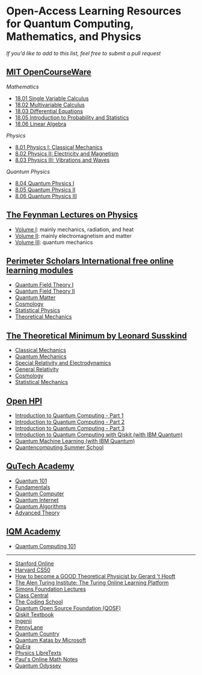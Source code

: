 # Open-Access Learning Resources for Quantum Computing, Mathematics, and Physics

*If you’d like to add to this list, feel free to submit a pull request*

## [MIT OpenCourseWare](https://www.ocw.somaliren.org.so/courses/find-by-topic/#cat=science&subcat=physics&spec=theoreticalphysics)

*Mathematics*
- [18.01 Single Variable Calculus](https://ocw.mit.edu/courses/18-01sc-single-variable-calculus-fall-2010/pages/syllabus/)  
- [18.02 Multivariable Calculus](https://ocw.mit.edu/courses/18-02sc-multivariable-calculus-fall-2010/pages/syllabus/)  
- [18.03 Differential Equations](https://ocw.mit.edu/courses/18-03sc-differential-equations-fall-2011/)
- [18.05 Introduction to Probability and Statistics](https://ocw.mit.edu/courses/18-05-introduction-to-probability-and-statistics-spring-2014/)  
- [18.06 Linear Algebra](https://ocw.mit.edu/courses/18-06sc-linear-algebra-fall-2011/pages/syllabus/)

*Physics*
- [8.01 Physics I: Classical Mechanics](https://ocw.mit.edu/courses/8-01sc-classical-mechanics-fall-2016/pages/syllabus/)  
- [8.02 Physics II: Electricity and Magnetism](https://ocw.mit.edu/courses/8-02-physics-ii-electricity-and-magnetism-spring-2007/pages/syllabus/)  
- [8.03 Physics III: Vibrations and Waves](https://ocw.mit.edu/courses/8-03sc-physics-iii-vibrations-and-waves-fall-2016/pages/syllabus/)  

*Quantum Physics*  
- [8.04 Quantum Physics I](https://ocw.mit.edu/courses/8-04-quantum-physics-i-spring-2016/pages/syllabus/)  
- [8.05 Quantum Physics II](https://ocw.mit.edu/courses/8-05-quantum-physics-ii-fall-2013/pages/syllabus/)  
- [8.06 Quantum Physics III](https://ocw.mit.edu/courses/8-06-quantum-physics-iii-spring-2018/pages/syllabus/)

## [The Feynman Lectures on Physics](https://www.feynmanlectures.caltech.edu/)

- [Volume I](https://www.feynmanlectures.caltech.edu/I_toc.html): mainly mechanics, radiation, and heat
- [Volume II](https://www.feynmanlectures.caltech.edu/II_toc.html): mainly electromagnetism and matter
- [Volume III](https://www.feynmanlectures.caltech.edu/III_toc.html): quantum mechanics

## [Perimeter Scholars International free online learning modules](https://perimeterinstitute.ca/online-courses)

- [Quantum Field Theory I](https://psi-online.perimeterinstitute.ca/courses/quantum-field-theory-i-student)
- [Quantum Field Theory II](https://psi-online.perimeterinstitute.ca/courses/quantum-field-theory-ii-student)
- [Quantum Matter](https://psi-online.perimeterinstitute.ca/courses/condensed-matter-iii-student)
- [Cosmology](https://psi-online.perimeterinstitute.ca/courses/cosmology)
- [Statistical Physics](https://psi-online.perimeterinstitute.ca/courses/take/statistical-physics)
- [Theoretical Mechanics](https://psi-online.perimeterinstitute.ca/courses/theoretical-mechanics)

## [The Theoretical Minimum by Leonard Susskind](https://theoreticalminimum.com/about)

- [Classical Mechanics](https://theoreticalminimum.com/courses/classical-mechanics/2011/fall)
- [Quantum Mechanics](https://theoreticalminimum.com/courses/quantum-mechanics/2012/winter)
- [Special Relativity and Electrodynamics](https://theoreticalminimum.com/courses/special-relativity-and-electrodynamics/2012/spring)
- [General Relativity](https://theoreticalminimum.com/courses/general-relativity/2012/fall)
- [Cosmology](https://theoreticalminimum.com/courses/cosmology/2013/winter)
- [Statistical Mechanics](https://theoreticalminimum.com/courses/statistical-mechanics/2013/spring)

## [Open HPI](https://open.hpi.de/courses)

- [Introduction to Quantum Computing - Part 1](https://open.hpi.de/courses/qc-intro-1-2022)
- [Introduction to Quantum Computing - Part 2](https://open.hpi.de/courses/qc-intro-2-2022)
- [Introduction to Quantum Computing - Part 3](https://open.hpi.de/courses/qc-intro-3-2023)
- [Introduction to Quantum Computing with Qiskit (with IBM Quantum)](https://open.hpi.de/courses/qc-qiskit2022)
- [Quantum Machine Learning (with IBM Quantum)](https://open.hpi.de/courses/qc-machineLearning2023)
- [Quantencomputing Summer School](https://open.hpi.de/courses/summerschool2024)

## [QuTech Academy](https://www.qutube.nl/home)

- [Quantum 101](https://www.qutube.nl/courses-10/quantum-101)
- [Fundamentals](https://www.qutube.nl/courses-10/fundamentals-11)
- [Quantum Computer](https://www.qutube.nl/courses-10/quantum-computer-12)
- [Quantum Internet](https://www.qutube.nl/courses-10/quantum-internet-14)
- [Quantum Algorithms](https://www.qutube.nl/courses-10/quantum-algorithms)
- [Advanced Theory](https://www.qutube.nl/courses-10/advanced-theory)

## [IQM Academy](https://www.iqmacademy.com/)

- [Quantum Computing 101](https://academy.meetiqm.com/curriculum/index.html)

---

- [Stanford Online](https://online.stanford.edu/courses/cs101-introduction-computer-science)
- [Harvard CS50](https://pll.harvard.edu/catalog?topics%5B702%5D=702&price%5B1%5D=1&max_price=&start_date=&keywords=&url=)
- [How to become a GOOD Theoretical Physicist by Gerard 't Hooft](https://www.goodtheorist.science/)
- [The Alen Turing Institute: The Turing Online Learning Platform](https://www.turing.ac.uk/courses)
- [Simons Foundation Lectures](https://www.simonsfoundation.org/science/simons-science-series/)
- [Class Central](https://www.classcentral.com/subject/quantum-computing)
- [The Coding School](https://the-cs.org/)
- [Quantum Open Source Foundation (QOSF)](https://qosf.org/)
- [Qiskit Textbook](https://github.com/qiskit-community/qiskit-textbook)
- [Ingenii](https://www.ingenii.io/)
- [PennyLane](https://pennylane.ai/)  
- [Quantum Country](https://quantum.country/)  
- [Quantum Katas by Microsoft](https://github.com/microsoft/QuantumKatas)  
- [QuEra](https://quera.com/)  
- [Physics LibreTexts](https://phys.libretexts.org/)  
- [Paul's Online Math Notes](http://tutorial.math.lamar.edu/)  
- [Quantum Odyssey](https://store.steampowered.com/app/2802710/Quantum_Odyssey/)


